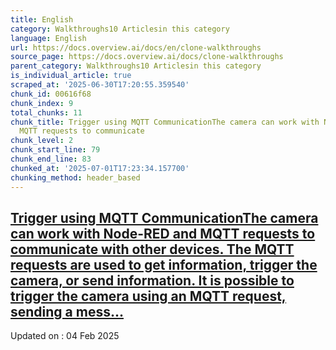 ```yaml
---
title: English
category: Walkthroughs10 Articlesin this category
language: English
url: https://docs.overview.ai/docs/en/clone-walkthroughs
source_page: https://docs.overview.ai/docs/clone-walkthroughs
parent_category: Walkthroughs10 Articlesin this category
is_individual_article: true
scraped_at: '2025-06-30T17:20:55.359540'
chunk_id: 00616f68
chunk_index: 9
total_chunks: 11
chunk_title: Trigger using MQTT CommunicationThe camera can work with Node-RED and
  MQTT requests to communicate
chunk_level: 2
chunk_start_line: 79
chunk_end_line: 83
chunked_at: '2025-07-01T17:23:34.157700'
chunking_method: header_based
---
```


## [Trigger using MQTT CommunicationThe camera can work with Node-RED and MQTT requests to communicate with other devices. The MQTT requests are used to get information, trigger the camera, or send information. It is possible to trigger the camera using an MQTT request, sending a mess...](/docs/trigger-using-mqtt-communication-1)

Updated on : 04 Feb 2025
